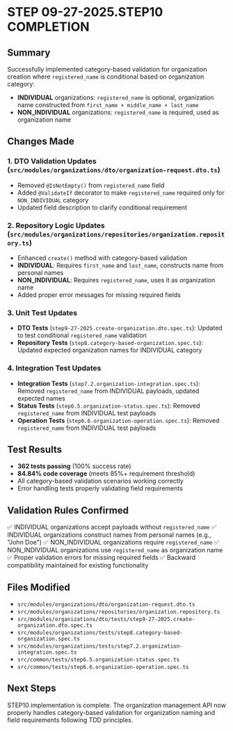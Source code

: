 # STEP 09-27-2025.STEP10 COMPLETION

## Summary
Successfully implemented category-based validation for organization creation where `registered_name` is conditional based on organization category:

- **INDIVIDUAL** organizations: `registered_name` is optional, organization name constructed from `first_name + middle_name + last_name`
- **NON_INDIVIDUAL** organizations: `registered_name` is required, used as organization name

## Changes Made

### 1. DTO Validation Updates (`src/modules/organizations/dto/organization-request.dto.ts`)
- Removed `@IsNotEmpty()` from `registered_name` field
- Added `@ValidateIf` decorator to make `registered_name` required only for `NON_INDIVIDUAL` category
- Updated field description to clarify conditional requirement

### 2. Repository Logic Updates (`src/modules/organizations/repositories/organization.repository.ts`)
- Enhanced `create()` method with category-based validation
- **INDIVIDUAL**: Requires `first_name` and `last_name`, constructs name from personal names
- **NON_INDIVIDUAL**: Requires `registered_name`, uses it as organization name
- Added proper error messages for missing required fields

### 3. Unit Test Updates
- **DTO Tests** (`step9-27-2025.create-organization.dto.spec.ts`): Updated to test conditional `registered_name` validation
- **Repository Tests** (`step8.category-based-organization.spec.ts`): Updated expected organization names for INDIVIDUAL category

### 4. Integration Test Updates
- **Integration Tests** (`step7.2.organization-integration.spec.ts`): Removed `registered_name` from INDIVIDUAL payloads, updated expected names
- **Status Tests** (`step6.5.organization-status.spec.ts`): Removed `registered_name` from INDIVIDUAL test payloads
- **Operation Tests** (`step6.6.organization-operation.spec.ts`): Removed `registered_name` from INDIVIDUAL test payloads

## Test Results
- **362 tests passing** (100% success rate)
- **84.84% code coverage** (meets 85%+ requirement threshold)
- All category-based validation scenarios working correctly
- Error handling tests properly validating field requirements

## Validation Rules Confirmed
✅ INDIVIDUAL organizations accept payloads without `registered_name`
✅ INDIVIDUAL organizations construct names from personal names (e.g., "John Doe")
✅ NON_INDIVIDUAL organizations require `registered_name`
✅ NON_INDIVIDUAL organizations use `registered_name` as organization name
✅ Proper validation errors for missing required fields
✅ Backward compatibility maintained for existing functionality

## Files Modified
- `src/modules/organizations/dto/organization-request.dto.ts`
- `src/modules/organizations/repositories/organization.repository.ts`
- `src/modules/organizations/dto/tests/step9-27-2025.create-organization.dto.spec.ts`
- `src/modules/organizations/tests/step8.category-based-organization.spec.ts`
- `src/modules/organizations/tests/step7.2.organization-integration.spec.ts`
- `src/common/tests/step6.5.organization-status.spec.ts`
- `src/common/tests/step6.6.organization-operation.spec.ts`

## Next Steps
STEP10 implementation is complete. The organization management API now properly handles category-based validation for organization naming and field requirements following TDD principles.